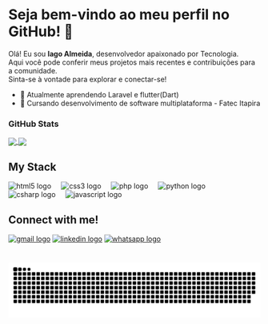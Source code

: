 # Seja bem-vindo ao meu perfil no GitHub! 👋


Olá! Eu sou **Iago Almeida**, desenvolvedor apaixonado por Tecnologia.  
Aqui você pode conferir meus projetos mais recentes e contribuições para a comunidade.  
Sinta-se à vontade para explorar e conectar-se!


- 🌱 Atualmente aprendendo Laravel e flutter(Dart)
- 🏫 Cursando desenvolvimento de software multiplataforma - Fatec Itapira

### GitHub Stats

<a href="https://github.com/Iagooalmeida">
  <img height=170 align="center" src="https://github-readme-stats.vercel.app/api?username=Iagooalmeida&theme=dracula&show_icons=true&hide=issues" />
</a>
<a href="https://github.com/Iagooalmeida">
  <img height=170 align="center" src="https://github-readme-stats.vercel.app/api/top-langs?username=Iagooalmeida&layout=compact&langs_count=8&card_width=320&theme=dracula" />
</a>

### 

## My Stack

<div align="left">
  <img src="https://cdn.jsdelivr.net/gh/devicons/devicon/icons/html5/html5-original.svg" height="30" alt="html5 logo"  />
  <img width="12" />
  <img src="https://cdn.jsdelivr.net/gh/devicons/devicon/icons/css3/css3-original.svg" height="30" alt="css3 logo"  />
  <img width="12" />
  <img src="https://cdn.jsdelivr.net/gh/devicons/devicon/icons/php/php-original.svg" height="30" alt="php logo"  />
  <img width="12" />
  <img src="https://cdn.jsdelivr.net/gh/devicons/devicon/icons/python/python-original.svg" height="30" alt="python logo"  />
  <img width="12" />
  <img src="https://cdn.jsdelivr.net/gh/devicons/devicon/icons/csharp/csharp-original.svg" height="30" alt="csharp logo"  />
  <img width="12" />
  <img src="https://cdn.jsdelivr.net/gh/devicons/devicon/icons/javascript/javascript-original.svg" height="30" alt="javascript logo"  />
</div>


## Connect with me!


<div>
 
  <a href = "mailto:iago732@gmail.com" target="_blank"><img src="https://img.shields.io/static/v1?message=Gmail&logo=gmail&label=&color=D14836&logoColor=white&labelColor=&style=for-the-badge" height="35" alt="gmail logo"  target="_blank"/></a>
  <a href="https://www.linkedin.com/in/iago-de-oliveira-almeida-a342a01a4/" target="_blank"><img src="https://img.shields.io/static/v1?message=LinkedIn&logo=linkedin&label=&color=0077B5&logoColor=white&labelColor=&style=for-the-badge" height="35" alt="linkedin logo" target="_blank" /></a>
  <a href="https://wa.me/19996683933" target="_blank">
    <img src="https://img.shields.io/static/v1?message=Whatsapp&logo=whatsapp&label=&color=25D366&logoColor=white&labelColor=&style=for-the-badge" height="35" alt="whatsapp logo" />
  </a>
</div>

#

<picture align="center">
  <source media="(prefers-color-scheme: dark)" srcset="https://raw.githubusercontent.com/Iagooalmeida/Iagooalmeida/output/github-contribution-grid-snake-dark.svg">
  <source media="(prefers-color-scheme: light)" srcset="https://raw.githubusercontent.com/Iagooalmeida/Iagooalmeida/output/github-contribution-grid-snake-dark.svg">
  <img align="center" alt="github contribution grid snake animation" src="https://raw.githubusercontent.com/Iagooalmeida/Iagooalmeida/output/github-contribution-grid-snake.svg">
</picture>

<!--
**Iagooalmeida/Iagooalmeida** is a ✨ _special_ ✨ repository because its `README.md` (this file) appears on your GitHub profile.

Here are some ideas to get you started:

- 🔭 I’m currently working on ...
- 🌱 I’m currently learning ...
- 👯 I’m looking to collaborate on ...
- 🤔 I’m looking for help with ...
- 💬 Ask me about ...
- 📫 How to reach me: ...
- 😄 Pronouns: ...
- ⚡ Fun fact: ...
-->
